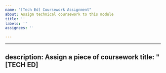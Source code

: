 ```yaml
---
name: "[Tech Ed] Coursework Assignment"
about: Assign technical coursework to this module
title: ''
labels: ''
assignees: ''

---
```


---
description: Assign a piece of coursework
title: "[TECH ED] <title>"
labels: [Tech Ed]
---
Thanks for taking the time to assign this coursework! 

### Link to the coursework

### What is the point of this assignment?
Clearly explain the purpose of this assignment and how trainees can evaluate this.

### How to Submit

State in clear steps how a trainee can submit this assignment.

placeholder: 
      1. Fork the repo to your own GitHub account
      2. Make regular small commits with clear messages
      3. When you are ready, open a Pull Request to the CYF repo
      4. Make sure you fill in the PR template provided

### Links? References? 
Anything that will give more context. You can attach images or log files by clicking this area to highlight it and then dragging files in.
 
### How to assign 
Please now assign this issue by filling in the custom fields on the issue sidebar. Click to show all the custom fields available.

  - priority: is this coursework key, mandatory, or stretch?
  - size : help trainees plan their time with rough estimation
  - hours : (Tech Ed sets a maximum of 16 hours mandatory per week and unlimited stretch)
  - week : assign the ticket to week 1, 2, 3, or 4

#### Once your ticket is complete.

1. Delete these instructions.
2. Add this ticket to the example project board attached to this repo.
